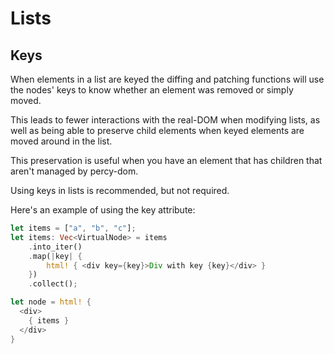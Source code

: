 # Lists

## Keys

When elements in a list are keyed the diffing and patching functions
will use the nodes' keys to know whether an element was removed or simply
moved.

This leads to fewer interactions with the real-DOM when modifying lists,
as well as being able to preserve child elements when keyed elements are moved
around in the list.

This preservation is useful when you have an element that has children
that aren't managed by percy-dom.

Using keys in lists is recommended, but not required.

Here's an example of using the key attribute:

```rust
let items = ["a", "b", "c"];
let items: Vec<VirtualNode> = items
    .into_iter()
    .map(|key| {
        html! { <div key={key}>Div with key {key}</div> }
    })
    .collect();

let node = html! {
  <div>
    { items }
  </div>
}
```
